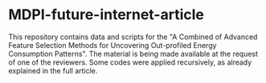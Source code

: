 # MDPI-future-internet-article

This repository contains data and scripts for the "A Combined of Advanced Feature Selection Methods for Uncovering Out-profiled Energy Consumption Patterns".
The material is being made available at the request of one of the reviewers.
Some codes were applied recursively, as already explained in the full article.
